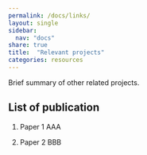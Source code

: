 ```yaml
---
permalink: /docs/links/
layout: single
sidebar:
  nav: "docs"
share: true  
title:  "Relevant projects"
categories: resources
---
```

Brief summary of other related projects.

## List of publication

1. Paper 1
AAA

2. Paper 2
BBB
